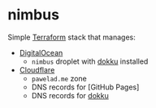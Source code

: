 # nimbus
Simple [Terraform] stack that manages:
- [DigitalOcean]
  - `nimbus` droplet with [dokku] installed
- [Cloudflare]
  - `pawelad.me` zone
  - DNS records for [GitHub Pages]
  - DNS records for [dokku]


[cloudflare]: https://www.cloudflare.com/
[digitalocean]: https://www.digitalocean.com/
[dokku]: https://dokku.com/
[terraform]: https://www.terraform.io/
